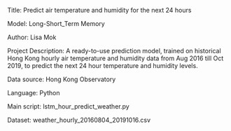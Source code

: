 Title: Predict air temperature and humidity for the next 24 hours

Model: Long-Short_Term Memory 

Author: Lisa Mok

Project Description: A ready-to-use prediction model, trained on historical Hong Kong hourly air temperature and humidity data from Aug 2016 till Oct 2019, to predict the next 24 hour temperature and humidity levels.

Data source: Hong Kong Observatory

Language: Python

Main script: lstm_hour_predict_weather.py

Dataset: weather_hourly_20160804_20191016.csv


 
